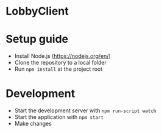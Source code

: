 # LobbyClient

# Setup guide
- Install Node.js (https://nodejs.org/en/)
- Clone the repository to a local folder
- Run `npm install` at the project root


# Development
- Start the development server with `npm run-script watch`
- Start the application with `npm start`
- Make changes
